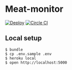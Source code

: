 # Meat-monitor
[![Deploy](https://www.herokucdn.com/deploy/button.png)](https://heroku.com/deploy)
[![Circle CI](https://circleci.com/gh/jsullivan/meat-monitor.svg?style=shield&circle-token=4f3f78e60f23ab0c7077aec2a671b0b7d86d9e7b)](https://circleci.com/gh/jsullivan/meat-monitor.svg?style=shield&circle-token=4f3f78e60f23ab0c7077aec2a671b0b7d86d9e7b)

## Local setup

```
$ bundle
$ cp .env.sample .env
$ heroku local
$ open http://localhost:5000
```
